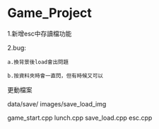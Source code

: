 # Game_Project

1.新增esc中存讀檔功能

2.bug:

    a.換背景後load會出問題
  
    b.按資料夾時會一直閃，但有時候又可以

更動檔案

data/save/
images/save_load_img

game_start.cpp
lunch.cpp
save_load.cpp
esc.cpp

